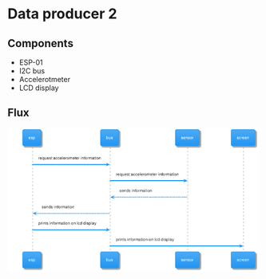 # Data producer 2
## Components
- ESP-01
- I2C bus
- Accelerotmeter
- LCD display

## Flux
![Dataproducer 2](./img/dataproducer2.png)

